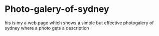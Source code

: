 # Photo-galery-of-sydney
his is my a web page which shows a simple but effective photogalery of sydney where a photo gets a description
